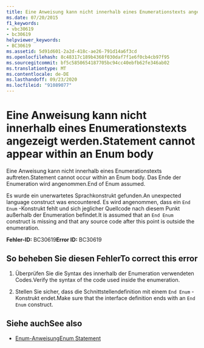 ```yaml
---
title: Eine Anweisung kann nicht innerhalb eines Enumerationstexts angezeigt werden.
ms.date: 07/20/2015
f1_keywords:
- vbc30619
- bc30619
helpviewer_keywords:
- BC30619
ms.assetid: 5d91d601-2a2d-418c-ae26-791d14a6f3cd
ms.openlocfilehash: 8c48317c189b4368f030daf7f1e6f0cb4cb97f95
ms.sourcegitcommit: bf5c5850654187705bc94cc40ebfb62fe346ab02
ms.translationtype: MT
ms.contentlocale: de-DE
ms.lasthandoff: 09/23/2020
ms.locfileid: "91089077"
---
```

# <a name="statement-cannot-appear-within-an-enum-body"></a><span data-ttu-id="dbe61-102">Eine Anweisung kann nicht innerhalb eines Enumerationstexts angezeigt werden.</span><span class="sxs-lookup"><span data-stu-id="dbe61-102">Statement cannot appear within an Enum body</span></span>

<span data-ttu-id="dbe61-103">Eine Anweisung kann nicht innerhalb eines Enumerationstexts auftreten.</span><span class="sxs-lookup"><span data-stu-id="dbe61-103">Statement cannot occur within an Enum body.</span></span> <span data-ttu-id="dbe61-104">Das Ende der Enumeration wird angenommen.</span><span class="sxs-lookup"><span data-stu-id="dbe61-104">End of Enum assumed.</span></span>  
  
 <span data-ttu-id="dbe61-105">Es wurde ein unerwartetes Sprachkonstrukt gefunden.</span><span class="sxs-lookup"><span data-stu-id="dbe61-105">An unexpected language construct was encountered.</span></span> <span data-ttu-id="dbe61-106">Es wird angenommen, dass ein `End Enum` -Konstrukt fehlt und sich jeglicher Quellcode nach diesem Punkt außerhalb der Enumeration befindet.</span><span class="sxs-lookup"><span data-stu-id="dbe61-106">It is assumed that an `End Enum` construct is missing and that any source code after this point is outside the enumeration.</span></span>  
  
 <span data-ttu-id="dbe61-107">**Fehler-ID:** BC30619</span><span class="sxs-lookup"><span data-stu-id="dbe61-107">**Error ID:** BC30619</span></span>  
  
## <a name="to-correct-this-error"></a><span data-ttu-id="dbe61-108">So beheben Sie diesen Fehler</span><span class="sxs-lookup"><span data-stu-id="dbe61-108">To correct this error</span></span>  
  
1. <span data-ttu-id="dbe61-109">Überprüfen Sie die Syntax des innerhalb der Enumeration verwendeten Codes.</span><span class="sxs-lookup"><span data-stu-id="dbe61-109">Verify the syntax of the code used inside the enumeration.</span></span>  
  
2. <span data-ttu-id="dbe61-110">Stellen Sie sicher, dass die Schnittstellendefinition mit einem `End Enum` -Konstrukt endet.</span><span class="sxs-lookup"><span data-stu-id="dbe61-110">Make sure that the interface definition ends with an `End Enum` construct.</span></span>  
  
## <a name="see-also"></a><span data-ttu-id="dbe61-111">Siehe auch</span><span class="sxs-lookup"><span data-stu-id="dbe61-111">See also</span></span>

- [<span data-ttu-id="dbe61-112">Enum-Anweisung</span><span class="sxs-lookup"><span data-stu-id="dbe61-112">Enum Statement</span></span>](../language-reference/statements/enum-statement.md)
